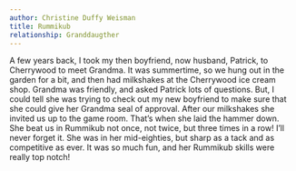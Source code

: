 ```yaml
---
author: Christine Duffy Weisman
title: Rummikub
relationship: Granddaugther
---
```


A few years back, I took my then boyfriend, now husband, Patrick, to Cherrywood to meet Grandma. It was summertime, so we hung out in the garden for a bit, and then had milkshakes at the Cherrywood ice cream shop. Grandma was friendly, and asked Patrick lots of questions. But, I could tell she was trying to check out my new boyfriend to make sure that she could give her Grandma seal of approval. After our milkshakes she invited us up to the game room. That’s when she laid the hammer down. She beat us in Rummikub not once, not twice, but three times in a row! I’ll never forget it. She was in her mid-eighties, but sharp as a tack and as competitive as ever. It was so much fun, and her Rummikub skills were really top notch!